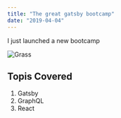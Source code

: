 ```yaml
---
title: "The great gatsby bootcamp"
date: "2019-04-04"
---
```


I just launched a new bootcamp

![Grass](./grass.png)

## Topis Covered

1. Gatsby
2. GraphQL
3. React